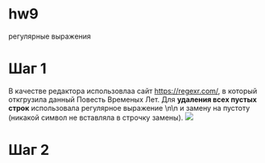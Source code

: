# hw9
регулярные выражения

# Шаг 1
В качестве редактора использовлаа сайт https://regexr.com/, в который откгрузила данный Повесть Временых Лет.
Для **удаления всех пустых строк** использовала регулярное выражение \n\n и замену на пустоту (никакой символ не вставляла в строчку замены).
![](https://pp.userapi.com/c845421/v845421783/65839/2n__1Wn4zLk.jpg)

# Шаг 2
